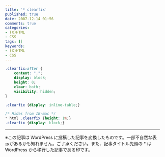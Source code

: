 ```yaml
---
title: '* clearfix'
published: true
date: 2007-12-14 01:56
comments: true
categories:
- (X)HTML
- CSS
tags: []
keywords:
- (X)HTML
- CSS
---
```

```css
.clearfix:after {
	content: ".";
	display: block;
	height: 0;
	clear: both;
	visibility: hidden;
}

.clearfix {display: inline-table;}

/* Hides from IE-mac */
* html .clearfix {height: 1%;}
.clearfix {display: block;}
```

---
※この記事は WordPress に投稿した記事を変換したものです。一部不自然な表示があるかも知れません。ご了承ください。また、記事タイトル先頭の * は WordPress から移行した記事である印です。
